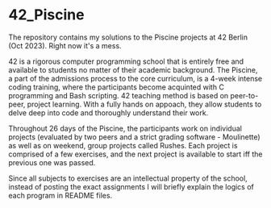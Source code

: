 # 42_Piscine
The repository contains my solutions to the Piscine projects at 42 Berlin (Oct 2023). Right now it's a mess.

42 is a rigorous computer programming school that is entirely free and available to students no matter of their academic background. The Piscine, a part of the admissions process to the core curriculum, is a 4-week intense coding training, where the participants become acquinted with C programming and Bash scripting.
42 teaching method is based on peer-to-peer, project learning. With a fully hands on appoach, they allow students to delve deep into code and thoroughly understand their work.

Throughout 26 days of the Piscine, the participants work on individual projects (evaluated by two peers and a strict grading software - Moulinette) as well as on weekend, group projects called Rushes. Each project is comprised of a few exercises, and the next project is available to start iff the previous one was passed.

Since all subjects to exercises are an intellectual property of the school, instead of posting the exact assignments I will briefly explain the logics of each program in README files.
